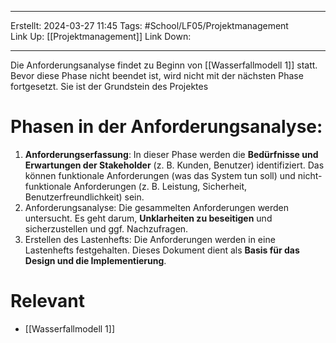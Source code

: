 
--- 
Erstellt: 2024-03-27    11:45 
Tags: #School/LF05/Projektmanagement  
Link Up: [[Projektmanagement]]
Link Down:

--- 
Die Anforderungsanalyse findet zu Beginn von [[Wasserfallmodell 1]] statt. Bevor diese Phase nicht beendet ist, wird nicht mit der nächsten Phase fortgesetzt. Sie ist der Grundstein des Projektes

# Phasen in der Anforderungsanalyse:
1. **Anforderungserfassung**: In dieser Phase werden die **Bedürfnisse und Erwartungen der Stakeholder** (z. B. Kunden, Benutzer) identifiziert. Das können funktionale Anforderungen (was das System tun soll) und nicht-funktionale Anforderungen (z. B. Leistung, Sicherheit, Benutzerfreundlichkeit) sein.
2. Anforderungsanalyse: Die gesammelten Anforderungen werden untersucht. Es geht darum, **Unklarheiten zu beseitigen** und sicherzustellen und ggf. Nachzufragen.
3. Erstellen des Lastenhefts: Die Anforderungen werden in eine Lastenhefts festgehalten. Dieses Dokument dient als **Basis für das Design und die Implementierung**.

# Relevant
- [[Wasserfallmodell 1]]